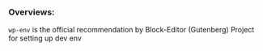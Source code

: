 ### Overviews:
`wp-env` is the official recommendation by Block-Editor (Gutenberg) Project for setting up dev env